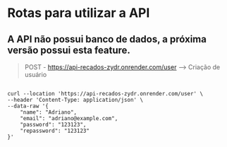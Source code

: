 # Rotas para utilizar a API

## A API não possui banco de dados, a próxima versão possui esta feature.

> POST - https://api-recados-zydr.onrender.com/user --> Criação de usuário
```

curl --location 'https://api-recados-zydr.onrender.com/user' \
--header 'Content-Type: application/json' \
--data-raw '{
    "name": "Adriano",
    "email": "adriano@example.com",
    "password": "123123",
    "repassword": "123123"
}'

```


